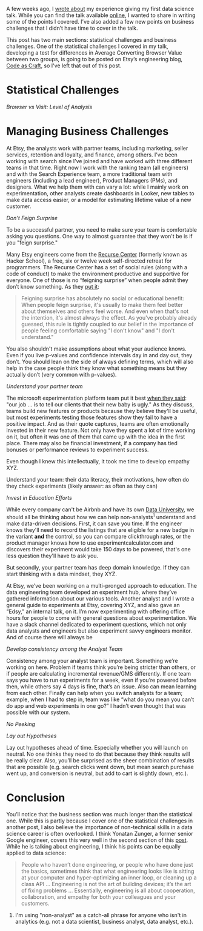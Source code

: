 A few weeks ago, I [wrote about](https://robinsones.github.io/Giving-Your-First-Data-Science-Talk/) my experience giving my first data science talk. While you can find the talk available [online](https://www.youtube.com/watch?v=SF-ryGgLOgQ), I wanted to share in writing some of the points I covered. I’ve also added a few new points on business challenges that I didn’t have time to cover in the talk. 

This post has two main sections: statistical challenges and business challenges. One of the statistical challenges I covered in my talk, developing a test for differences in Average Converting Browser Value between two groups, is going to be posted on Etsy’s engineering blog, [Code as Craft](https://codeascraft.com/archive/), so I've left that out of this post. 

Statistical Challenges
======

*Browser vs Visit: Level of Analysis*

Managing Business Challenges
======

At Etsy, the analysts work with partner teams, including marketing, seller services, retention and loyalty, and finance, among others. I’ve been working with search since I’ve joined and have worked with three different teams in that time. Right now I work with the ranking team (all engineers) and with the Search Experience team, a more traditional team with engineers (including a lead engineer), Product Managers (PMs), and designers. What we help them with can vary a lot: while I mainly work on experimentation, other analysts create dashboards in Looker, new tables to make data access easier, or a model for estimating lifetime value of a new customer.

*Don't Feign Surprise*

To be a successful partner, you need to make sure your team is comfortable asking you questions. One way to almost guarantee that they won't be is if you "feign surprise."

Many Etsy engineers come from the [Recurse Center](https://www.recurse.com) (formerly known as Hacker School), a free, six or twelve week self-directed retreat for programmers. The Recurse Center has a set of social rules (along with a code of conduct) to make the environment productive and supportive for everyone. One of those is no “feigning surprise” when people admit they don’t know something. As they [put it](https://www.recurse.com/manual#sub-sec-social-rules): 

> Feigning surprise has absolutely no social or educational benefit: When people feign surprise, it's usually to make them feel better about themselves and others feel worse. And even when that's not the intention, it's almost always the effect. As you've probably already guessed, this rule is tightly coupled to our belief in the importance of people feeling comfortable saying "I don't know" and "I don't understand."
 
You also shouldn't make assumptions about what your audience knows. Even if you live p-values and confidence intervals day in and day out, they don’t. You should lean on the side of always defining terms, which will also help in the case people think they know what something means but they actually don’t (very common with p-values).

*Understand your partner team*

The microsoft experimentation platform team put it best [when they said](http://notes.stephenholiday.com/Five-Puzzling-Outcomes.pdf): "our job ... is to tell our clients that their new baby is ugly." As they discuss, teams build new features or products because they believe they'll be useful, but most experiments testing those features show they fail to have a positive impact. And as their quote captures, teams are often emotionally invested in their new feature. Not only have they spent a lot of time working on it, but often it was one of them that came up with the idea in the first place. There may also be financial investment, if a company has tied bonuses or performance reviews to experiment success. 

Even though I knew this intellectually, it took me time to develop empathy XYZ. 

Understand your team: their data literacy, their motivations, how often do they check experiments (likely answer: as often as they can) 

*Invest in Education Efforts*

While every company can't be Airbnb and have its own [Data University](https://medium.com/airbnb-engineering/how-airbnb-democratizes-data-science-with-data-university-3eccc71e073a), we should all be thinking about how we can help non-analysts<sup>1</sup> understand and make data-driven decisions. First, it can save you time. If the engineer knows they'll need to record the listings that are eligible for a new badge in the variant **and** the control, so you can compare clickthrough rates, or the product manager knows how to use experimentcalculator.com and discovers their experiment would take 150 days to be powered, that's one less question they'll have to ask you.  

But secondly, your partner team has deep domain knowledge. If they can start thinking with a data mindset, they XYZ. 

At Etsy, we’ve been working on a multi-pronged approach to education. The data engineering team developed an experiment hub, where they’ve gathered information about our various tools. Another analyst and I wrote a general guide to experiments at Etsy, covering XYZ, and also gave an “Edsy,” an internal talk, on it. I’m now experimenting with offering office hours for people to come with general questions about experimentation. We have a slack channel dedicated to experiment questions, which not only data analysts and engineers but also experiment savvy engineers monitor. And of course there will always be 

*Develop consistency among the Analyst Team*

Consistency among your analyst team is important. Something we’re working on here. Problem if teams think you’re being stricter than others, or if people are calculating incremental revenue/GMS differently. If one team says you have to run experiments for a week, even if you’re powered before then, while others say 4 days is fine, that’s an issue. Also can mean learning from each other. Finally can help when you switch analysts for a team; example, when I had to step in, team was like “what do you mean you can’t do app and web experiments in one go?” I hadn’t even thought that was possible with our system. 

*No Peeking*

*Lay out Hypotheses*

Lay out hypotheses ahead of time. Especially whether you will launch on neutral. No one thinks they need to do that because they think results will be really clear. Also, you’ll be surprised as the sheer combination of results that are possible (e.g. search clicks went down, but mean search purchase went up, and conversion is neutral, but add to cart is slightly down, etc.). 

Conclusion
======

You’ll notice that the business section was much longer than the statistical one. While this is partly because I cover one of the statistical challenges in another post, I also believe the importance of non-technical skills in a data science career is often overlooked. I think Yonatan Zunger, a former senior Google engineer, covers this very well in the second section of this [post]( https://medium.com/@yonatanzunger/so-about-this-googlers-manifesto-1e3773ed1788). While he is talking about engineering, I think his points can be equally applied to data science: 
  
> People who haven’t done engineering, or people who have done just the basics, sometimes think that what engineering looks like is sitting at your computer and hyper-optimizing an inner loop, or cleaning up a class API … Engineering is not the art of building devices; it’s the art of fixing problems … Essentially, engineering is all about cooperation, collaboration, and empathy for both your colleagues and your customers.

1. I'm using "non-analyst" as a catch-all phrase for anyone who isn't in analytics (e.g. not a data scientist, business analyst, data analyst, etc.). 

